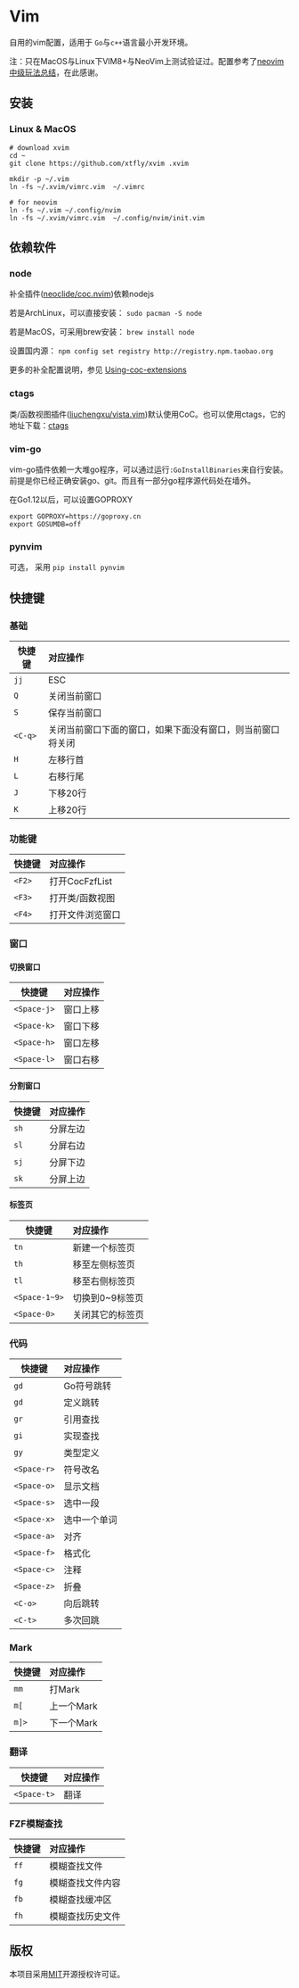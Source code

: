 Vim
======

自用的vim配置，适用于 `Go`与`c++`语言最小开发环境。

注：只在MacOS与Linux下VIM8+与NeoVim上测试验证过。配置参考了[neovim中级玩法总结](https://zhuanlan.zhihu.com/p/288579378?utm_source=wechat_sessio)，在此感谢。

## 安装

### Linux & MacOS

```shell
# download xvim
cd ~
git clone https://github.com/xtfly/xvim .xvim

mkdir -p ~/.vim
ln -fs ~/.xvim/vimrc.vim  ~/.vimrc

# for neovim 
ln -fs ~/.vim ~/.config/nvim
ln -fs ~/.xvim/vimrc.vim  ~/.config/nvim/init.vim
```
 
## 依赖软件

### node

补全插件([neoclide/coc.nvim](https://github.com/neoclide/coc.nvim/wiki/Install-coc.nvim))依赖nodejs

若是ArchLinux，可以直接安装： `sudo pacman -S node`

若是MacOS，可采用brew安装： `brew install node`

设置国内源： `npm config set registry http://registry.npm.taobao.org`

更多的补全配置说明，参见 [Using-coc-extensions](https://github.com/neoclide/coc.nvim/wiki/Using-coc-extensions)

### ctags

类/函数视图插件([liuchengxu/vista.vim](https://github.com/liuchengxu/vista.vim))默认使用CoC。也可以使用ctags，它的地址下载：[ctags](https://github.com/universal-ctags/ctags)

### vim-go

vim-go插件依赖一大堆go程序，可以通过运行`:GoInstallBinaries`来自行安装。前提是你已经正确安装go、git。而且有一部分go程序源代码处在墙外。

在Go1.12以后，可以设置GOPROXY

    export GOPROXY=https://goproxy.cn
    export GOSUMDB=off

### pynvim

可选， 采用 `pip install pynvim`

## 快捷键

### 基础

 快捷键         | 对应操作
 ------------- | :---------
 `jj`          | ESC
 `Q`           | 关闭当前窗口
 `S`           | 保存当前窗口
 `<C-q>`       | 关闭当前窗口下面的窗口，如果下面没有窗口，则当前窗口将关闭
 `H`           | 左移行首
 `L`           | 右移行尾
 `J`           | 下移20行
 `K`           | 上移20行

### 功能键

 快捷键         | 对应操作
 ------------- | :---------
 `<F2>`        | 打开CocFzfList
 `<F3>`        | 打开类/函数视图
 `<F4>`        | 打开文件浏览窗口

### 窗口

#### 切换窗口

 快捷键         | 对应操作
 ------------- | :---------
 `<Space-j>`   | 窗口上移
 `<Space-k>`   | 窗口下移
 `<Space-h>`   | 窗口左移
 `<Space-l>`   | 窗口右移

#### 分割窗口

 快捷键         | 对应操作
 ------------- | :---------
 `sh`          | 分屏左边
 `sl`          | 分屏右边
 `sj`          | 分屏下边
 `sk`          | 分屏上边

#### 标签页

 快捷键         | 对应操作
 ------------- | :---------
 `tn`          | 新建一个标签页
 `th`          | 移至左侧标签页
 `tl`          | 移至右侧标签页
 `<Space-1~9>` | 切换到0~9标签页
 `<Space-0>`   | 关闭其它的标签页

### 代码

 快捷键         | 对应操作
 ------------- | :---------
 `gd`          | Go符号跳转
 `gd`          | 定义跳转
 `gr`          | 引用查找
 `gi`          | 实现查找
 `gy`          | 类型定义
 `<Space-r>`   | 符号改名
 `<Space-o>`   | 显示文档
 `<Space-s>`   | 选中一段
 `<Space-x>`   | 选中一个单词
 `<Space-a>`   | 对齐
 `<Space-f>`   | 格式化
 `<Space-c>`   | 注释
 `<Space-z>`   | 折叠
 `<C-o>`       | 向后跳转
 `<C-t>`       | 多次回跳

### Mark

 快捷键         | 对应操作
 ------------- | :---------
 `mm`          | 打Mark
 `m[`          | 上一个Mark
 `m]>`         | 下一个Mark

### 翻译

 快捷键         | 对应操作
 ------------- | :---------
 `<Space-t>`   | 翻译

### FZF模糊查找

 快捷键         | 对应操作
 ------------- | :---------
 `ff`   | 模糊查找文件
 `fg`   | 模糊查找文件内容
 `fb`   | 模糊查找缓冲区
 `fh`   | 模糊查找历史文件

## 版权

本项目采用[MIT](http://opensource.org/licenses/MIT)开源授权许可证。
